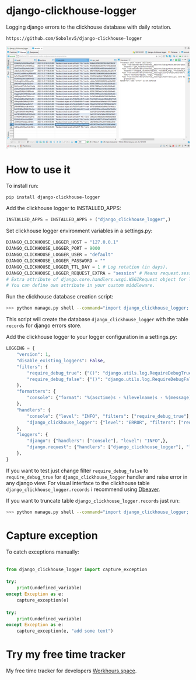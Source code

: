 # django-clickhouse-logger

Logging django errors to the clickhouse database with daily rotation.

```no-highlight
https://github.com/Sobolev5/django-clickhouse-logger
```

![](https://github.com/Sobolev5/django-clickhouse-logger/blob/master/screenshots/screenshot.png)   

# How to use it

To install run:
```no-highlight
pip install django-clickhouse-logger
```

Add the clickhouse logger to INSTALLED_APPS:
```python
INSTALLED_APPS = INSTALLED_APPS + ("django_clickhouse_logger",)
```

Set clickhouse logger environment variables in a settings.py:
```python
DJANGO_CLICKHOUSE_LOGGER_HOST = "127.0.0.1" 
DJANGO_CLICKHOUSE_LOGGER_PORT = 9000
DJANGO_CLICKHOUSE_LOGGER_USER = "default"
DJANGO_CLICKHOUSE_LOGGER_PASSWORD = ""
DJANGO_CLICKHOUSE_LOGGER_TTL_DAY = 1 # Log rotation (in days).
DJANGO_CLICKHOUSE_LOGGER_REQUEST_EXTRA = "session" # Means request.session. 
# Extra attribute of django.core.handlers.wsgi.WSGIRequest object for logging. 
# You can define own attribute in your custom middleware. 
```

Run the clickhouse database creation script:
```sh
>>> python manage.py shell --command="import django_clickhouse_logger; django_clickhouse_logger.clickhouse.create_clickhouse_table()"
```
This script will create the database `django_clickhouse_logger` with the table `records` for django errors store.


Add the clickhouse logger to your logger configuration in a settings.py:
```python
LOGGING = {
    "version": 1,
    "disable_existing_loggers": False,
    "filters": {
        "require_debug_true": {"()": "django.utils.log.RequireDebugTrue",}, 
        "require_debug_false": {"()": "django.utils.log.RequireDebugFalse"}
    },
    "formatters": {
        "console": {"format": "%(asctime)s - %(levelname)s - %(message)s"},
    },
    "handlers": {
        "console": {"level": "INFO", "filters": ["require_debug_true"], "class": "logging.StreamHandler", "formatter": "console"},
        "django_clickhouse_logger": {"level": "ERROR", "filters": ["require_debug_false"], "class": "django_clickhouse_logger.handlers.ClickhouseLoggerHandler"},              
    }, 
    "loggers": {
        "django": {"handlers": ["console"], "level": "INFO",},
        "django.request": {"handlers": ["django_clickhouse_logger"], "level": "ERROR", 'propagate': False},
    },
}
```

If you want to test just change filter `require_debug_false` to `require_debug_true` for `django_clickhouse_logger` handler and raise error in any django view.
For visual interface to the clickhouse table `django_clickhouse_logger.records` i recommend using [Dbeaver](https://dbeaver.io/).

If you want to truncate table `django_clickhouse_logger.records` just run:
```sh
>>> python manage.py shell --command="import django_clickhouse_logger; django_clickhouse_logger.clickhouse.truncate_clickhouse_table()"
```

# Capture exception
To catch exceptions manually:
```python

from django_clickhouse_logger import capture_exception   

try:
    print(undefined_variable)
except Exception as e:
    capture_exception(e)

try:
    print(undefined_variable)
except Exception as e:
    capture_exception(e, "add some text")
```

# Try my free time tracker
My free time tracker for developers [Workhours.space](https://workhours.space/). 

